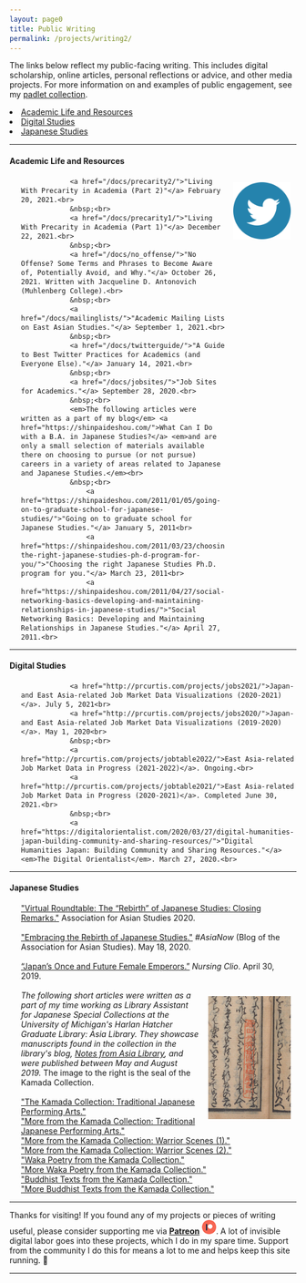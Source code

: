 ```yaml
---
layout: page0
title: Public Writing
permalink: /projects/writing2/
---
```


<p></p>The links below reflect my public-facing writing. This includes digital scholarship, online articles, personal reflections or advice, and other media projects. For more information on and examples of public engagement, see my <a href="https://padlet.com/curtpa01/9toopk39kguv">padlet collection</a>.
<p></p>
<p></p>
<li><a href="#AcademicLife">Academic Life and Resources</a></li>
<li><a href="#DigitalStudies">Digital Studies</a></li>
<li><a href="#JapaneseStudies">Japanese Studies</a></li>
<p></p>
<hr>
<p></p>
<section id="AcademicLife">
<p></p>
<h4>Academic Life and Resources</h4><div style>
<img src="/images/twitter_icon_1_teal.png" style="float:right;max-width:20%;padding: 10px 10px 10px 15px;">
</div>
<p></p>
<span style="padding-left: 20px; display:block">

				<a href="/docs/precarity2/">"Living With Precarity in Academia (Part 2)"</a> February 20, 2021.<br>
				&nbsp;<br>
				<a href="/docs/precarity1/">"Living With Precarity in Academia (Part 1)"</a> December 22, 2021.<br>
				&nbsp;<br>
				<a href="/docs/no_offense/">"No Offense? Some Terms and Phrases to Become Aware of, Potentially Avoid, and Why."</a> October 26, 2021. Written with Jacqueline D. Antonovich (Muhlenberg College).<br>
				&nbsp;<br>
				<a href="/docs/mailinglists/">"Academic Mailing Lists on East Asian Studies."</a> September 1, 2021.<br>
				&nbsp;<br>
				<a href="/docs/twitterguide/">"A Guide to Best Twitter Practices for Academics (and Everyone Else)."</a> January 14, 2021.<br>
				&nbsp;<br>
				<a href="/docs/jobsites/">"Job Sites for Academics."</a> September 28, 2020.<br>
				&nbsp;<br>
				<em>The following articles were written as a part of my blog</em> <a href="https://shinpaideshou.com/">What Can I Do with a B.A. in Japanese Studies?</a> <em>and are only a small selection of materials available there on choosing to pursue (or not pursue) careers in a variety of areas related to Japanese and Japanese Studies.</em><br>
				&nbsp;<br>
					<a href="https://shinpaideshou.com/2011/01/05/going-on-to-graduate-school-for-japanese-studies/">"Going on to graduate school for Japanese Studies."</a> January 5, 2011<br>
					<a href="https://shinpaideshou.com/2011/03/23/choosing-the-right-japanese-studies-ph-d-program-for-you/">"Choosing the right Japanese Studies Ph.D. program for you."</a> March 23, 2011<br>
					<a href="https://shinpaideshou.com/2011/04/27/social-networking-basics-developing-and-maintaining-relationships-in-japanese-studies/">"Social Networking Basics: Developing and Maintaining Relationships in Japanese Studies."</a> April 27, 2011.<br>
</span>
<p></p>
</section>
<p></p>
<hr>
<p></p>
<section id="DigitalStudies">
<h4>Digital Studies</h4>
<p></p>
<span style="padding-left: 20px; display:block">

				<a href="http://prcurtis.com/projects/jobs2021/">Japan- and East Asia-related Job Market Data Visualizations (2020-2021)</a>. July 5, 2021<br>
				<a href="http://prcurtis.com/projects/jobs2020/">Japan- and East Asia-related Job Market Data Visualizations (2019-2020)</a>. May 1, 2020<br>
				&nbsp;<br>
				<a href="http://prcurtis.com/projects/jobtable2022/">East Asia-related Job Market Data in Progress (2021-2022)</a>. Ongoing.<br>
				<a href="http://prcurtis.com/projects/jobtable2021/">East Asia-related Job Market Data in Progress (2020-2021)</a>. Completed June 30, 2021.<br>
				&nbsp;<br>
				<a href="https://digitalorientalist.com/2020/03/27/digital-humanities-japan-building-community-and-sharing-resources/">"Digital Humanities Japan: Building Community and Sharing Resources."</a> <em>The Digital Orientalist</em>. March 27, 2020.<br>
</span>
<p></p>
</section>
<hr>
<p></p>
<section id="JapaneseStudies">
<h4>Japanese Studies</h4>
<p></p>
<span style="padding-left: 20px; display:block">
		<a href="/events/AAS2020/PC/">"Virtual Roundtable: The “Rebirth” of Japanese Studies: Closing Remarks."</a> Association for Asian Studies 2020.<br>
		&nbsp;<br>
		<a href="https://www.asianstudies.org/embracing-the-rebirth-of-japanese-studies/">"Embracing the Rebirth of Japanese Studies."</a>  <em>#AsiaNow</em> (Blog of the Association for Asian Studies). May 18, 2020.<br>
		&nbsp;<br>
		<a href="https://nursingclio.org/2019/04/30/japans-once-and-future-female-emperors/">“Japan’s Once and Future Female Emperors.”</a> <em>Nursing Clio</em>. April 30, 2019.<br>
		&nbsp;<br><div style>
		<img src="/images/writing_kamada_1.jpg" style="float:right;max-width:30%;padding: 10px 10px 10px 15px;">
		</div>
		<em>The following short articles were written as a part of my time working as Library Assistant for Japanese Special Collections at the University of Michigan's Harlan Hatcher Graduate Library: Asia Library. They showcase manuscripts found in the collection in the library's blog, <a href="https://apps.lib.umich.edu/blogs/notes-asia-library">Notes from Asia Library</a>, and were published between May and August 2019.</em> The image to the right is the seal of the Kamada Collection.<br>
		&nbsp;<br>
			<a href="https://apps.lib.umich.edu/blogs/notes-asia-library/kamada-collection">"The Kamada Collection: Traditional Japanese Performing Arts."</a><br>
			<a href="https://apps.lib.umich.edu/blogs/notes-asia-library/more-kamada-collection-traditional-japanese-performing-arts">"More from the Kamada Collection: Traditional Japanese Performing Arts."</a><br>
			<a href="https://apps.lib.umich.edu/blogs/notes-asia-library/more-kamada-collection-warrior-scenes-1">"More from the Kamada Collection: Warrior Scenes (1)."</a><br>
			<a href="https://apps.lib.umich.edu/blogs/notes-asia-library/more-kamada-collection-warrior-scenes-2">"More from the Kamada Collection: Warrior Scenes (2)."</a><br>
			<a href="https://apps.lib.umich.edu/blogs/notes-asia-library/waka-poetry-kamada-collection">"Waka Poetry from the Kamada Collection."</a><br>
			<a href="https://apps.lib.umich.edu/blogs/notes-asia-library/more-waka-poetry-kamada-collection">"More Waka Poetry from the Kamada Collection."</a><br>
			<a href="https://apps.lib.umich.edu/blogs/notes-asia-library/buddhist-texts-kamada-collection">"Buddhist Texts from the Kamada Collection."</a><br>
			<a href="https://apps.lib.umich.edu/blogs/notes-asia-library/more-buddhist-texts-kamada-collection">"More Buddhist Texts from the Kamada Collection."</a><br>
	</span>
<p></p>
</section>

<hr>
<p></p>
Thanks for visiting! If you found any of my projects or pieces of writing useful, please consider supporting me via <b><a href="https://www.patreon.com/prcurtis">Patreon</a></b> <a href="https://www.patreon.com/prcurtis"><img src="/images/patreon_circle1.png" alt="Patreon" width="25px"></a>. A lot of invisible digital labor goes into these projects, which I do in my spare time. Support from the community I do this for means a lot to me and helps keep this site running. 🙂
<hr>
<p></p>
